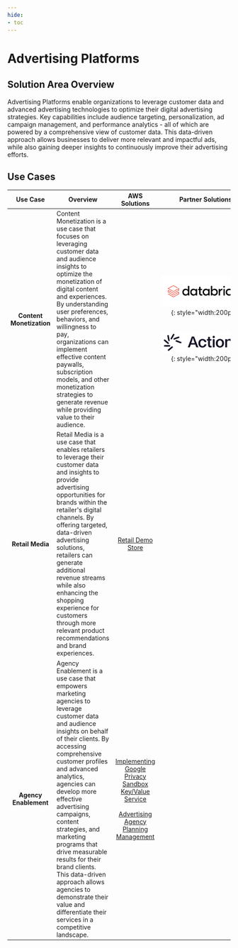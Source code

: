```yaml
---
hide:
- toc
---
```


# Advertising Platforms

## Solution Area Overview

Advertising Platforms enable organizations to leverage customer data and advanced advertising technologies to optimize their digital advertising strategies. Key capabilities include audience targeting, personalization, ad campaign management, and performance analytics - all of which are powered by a comprehensive view of customer data. This data-driven approach allows businesses to deliver more relevant and impactful ads, while also gaining deeper insights to continuously improve their advertising efforts.
 
## Use Cases

| Use Case | Overview | AWS Solutions | Partner Solutions |
| :---: | --- | :---: | :---: |
| **Content Monetization** | Content Monetization is a use case that focuses on leveraging customer data and audience insights to optimize the monetization of digital content and experiences. By understanding user preferences, behaviors, and willingness to pay, organizations can implement effective content paywalls, subscription models, and other monetization strategies to generate revenue while providing value to their audience. | | <div style="width:200px">![databricks](./databricks.png){: style="width:200px"}</div> <br /><br /> <div style="width:200px">![actioniq](./actioniq.png){: style="width:200px"}</div> |
| **Retail Media** | Retail Media is a use case that enables retailers to leverage their customer data and insights to provide advertising opportunities for brands within the retailer's digital channels. By offering targeted, data-driven advertising solutions, retailers can generate additional revenue streams while also enhancing the shopping experience for customers through more relevant product recommendations and brand experiences. | [Retail Demo Store](https://github.com/aws-samples/retail-demo-store) | |
| **Agency Enablement** | Agency Enablement is a use case that empowers marketing agencies to leverage customer data and audience insights on behalf of their clients. By accessing comprehensive customer profiles and advanced analytics, agencies can develop more effective advertising campaigns, content strategies, and marketing programs that drive measurable results for their brand clients. This data-driven approach allows agencies to demonstrate their value and differentiate their services in a competitive landscape. | [Implementing Google Privacy Sandbox Key/Value Service](https://aws.amazon.com/solutions/guidance/implementing-google-privacy-sandbox-key-value-service-on-aws/) <br /><br /> [Advertising Agency Planning Management](https://aws.amazon.com/solutions/guidance/advertising-agency-planning-management-on-aws/) | |